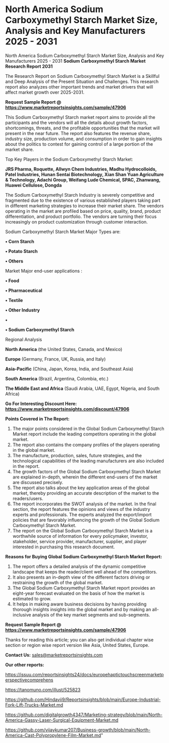 # North America Sodium Carboxymethyl Starch Market Size, Analysis and Key Manufacturers 2025 - 2031
North America Sodium Carboxymethyl Starch Market Size, Analysis and Key Manufacturers 2025 - 2031
<strong>Sodium Carboxymethyl Starch Market Research Report 2031</strong>

The Research Report on Sodium Carboxymethyl Starch Market is a Skillful and Deep Analysis of the Present Situation and Challenges. This research report also analyzes other important trends and market drivers that will affect market growth over 2025-2031.

<strong>Request Sample Report @ <a href=https://www.marketreportsinsights.com/sample/47906>https://www.marketreportsinsights.com/sample/47906</a></strong>

This Sodium Carboxymethyl Starch market report aims to provide all the participants and the vendors will all the details about growth factors, shortcomings, threats, and the profitable opportunities that the market will present in the near future. The report also features the revenue share, industry size, production volume, and consumption in order to gain insights about the politics to contest for gaining control of a large portion of the market share.

Top Key Players in the Sodium Carboxymethyl Starch Market:

<strong>JRS Pharma, Roquette, Allwyn Chem Industries, Madhu Hydrocolloids, Patel Industries, Hunan Sentai Biotechnology, Xian Shan Yuan Agriculture & Technology, Adachi Group, Weifang Lude Chemical, SPAC, Zhanwang, Huawei Cellulose, Dongda</strong>

The Sodium Carboxymethyl Starch Industry is severely competitive and fragmented due to the existence of various established players taking part in different marketing strategies to increase their market share. The vendors operating in the market are profiled based on price, quality, brand, product differentiation, and product portfolio. The vendors are turning their focus increasingly on product customization through customer interaction.

Sodium Carboxymethyl Starch Market Major Types are:

<strong>•  Corn Starch

•  Potato Starch

•  Others</strong>

Market Major end-user applications :

<strong>•  Food

•  Pharmaceutical

•  Textile

•  Other Industry

•  

•  Sodium Carboxymethyl Starch</strong>

Regional Analysis

</u><strong><b>North America</b></strong> (the United States, Canada, and Mexico)

<strong><b>Europe </b></strong>(Germany, France, UK, Russia, and Italy)

<strong><b>Asia-Pacific</b></strong> (China, Japan, Korea, India, and Southeast Asia)

<strong><b>South America</b></strong> (Brazil, Argentina, Colombia, etc.)

<strong><b>The Middle East and Africa</b></strong> (Saudi Arabia, UAE, Egypt, Nigeria, and South Africa)

<strong>Go For Interesting Discount Here: <a href=https://www.marketreportsinsights.com/discount/47906>https://www.marketreportsinsights.com/discount/47906</a></strong>

<strong>Points Covered in The Report:</strong>
<ol>
  <li>The major points considered in the Global Sodium Carboxymethyl Starch Market report include the leading competitors operating in the global market.</li>
  <li>The report also contains the company profiles of the players operating in the global market.</li>
  <li>The manufacture, production, sales, future strategies, and the technological capabilities of the leading manufacturers are also included in the report.</li>
  <li>The growth factors of the Global Sodium Carboxymethyl Starch Market are explained in-depth, wherein the different end-users of the market are discussed precisely.</li>
  <li>The report also talks about the key application areas of the global market, thereby providing an accurate description of the market to the readers/users.</li>
  <li>The report incorporates the SWOT analysis of the market. In the final section, the report features the opinions and views of the industry experts and professionals. The experts analyzed the export/import policies that are favorably influencing the growth of the Global Sodium Carboxymethyl Starch Market.</li>
  <li>The report on the Global Sodium Carboxymethyl Starch Market is a worthwhile source of information for every policymaker, investor, stakeholder, service provider, manufacturer, supplier, and player interested in purchasing this research document.</li>
</ol>
<strong>Reasons for Buying Global Sodium Carboxymethyl Starch Market Report:</strong>

<ol>
  <li>The report offers a detailed analysis of the dynamic competitive landscape that keeps the reader/client well ahead of the competitors.</li>
  <li>It also presents an in-depth view of the different factors driving or restraining the growth of the global market.</li>
  <li>The Global Sodium Carboxymethyl Starch Market report provides an eight-year forecast evaluated on the basis of how the market is estimated to grow.</li>
  <li>It helps in making aware business decisions by having providing thorough insights insights into the global market and by making an all-inclusive analysis of the key market segments and sub-segments.</li>
</ol>
<strong>Request Sample Report @ <a href=https://www.marketreportsinsights.com/sample/47906>https://www.marketreportsinsights.com/sample/47906</a></strong>


Thanks for reading this article; you can also get individual chapter wise section or region wise report version like Asia, United States, Europe.

<strong>Contact Us:</strong>
sales@marketreportsinsights.com

<strong>Our other reports:</strong>

<a href=https://issuu.com/reportsinsights24/docs/europehaptictouchscreenmarketperspectivecomprehens>https://issuu.com/reportsinsights24/docs/europehaptictouchscreenmarketperspectivecomprehens</a>

<a href=https://tanomuno.com/illust/525823>https://tanomuno.com/illust/525823</a>

<a href=https://github.com/Hindavii9/Reportsinsights/blob/main/Europe-Industrial-Fork-Lift-Trucks-Market.md>https://github.com/Hindavii9/Reportsinsights/blob/main/Europe-Industrial-Fork-Lift-Trucks-Market.md</a>

<a href=https://github.com/digitalgrowth4347/Marketing-strategy/blob/main/North-America-Gassy-Laser-Surgical-Equipment-Market.md>https://github.com/digitalgrowth4347/Marketing-strategy/blob/main/North-America-Gassy-Laser-Surgical-Equipment-Market.md</a>

<a href=https://github.com/vijaykumar207/Business-growth/blob/main/North-America-Cast-Polypropylene-Film-Market.md>https://github.com/vijaykumar207/Business-growth/blob/main/North-America-Cast-Polypropylene-Film-Market.md</a>"
